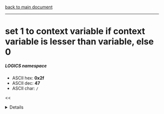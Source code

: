 [back to main document](../README.md)

---

# set 1 to context variable if context variable is lesser than variable, else 0
##### LOGICS namespace
- ASCII hex: __0x2f__
- ASCII dec: __47__
- ASCII char: `/`

<<<DETAILS>>>

---

<<<USAGE>>>

---

<<<EXAMPLELINKSECTION>>>

---

[back to main document](../README.md)

***PROJECT RATTISH `@` 2023***
